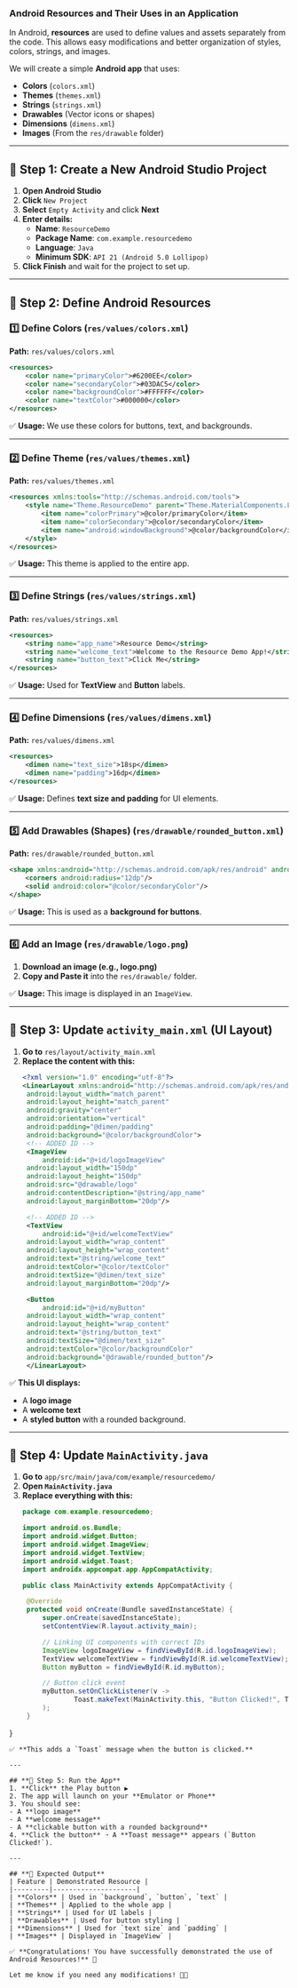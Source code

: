 ### **Android Resources and Their Uses in an Application**  

In Android, **resources** are used to define values and assets separately from the code. This allows easy modifications and better organization of styles, colors, strings, and images.

We will create a simple **Android app** that uses:
- **Colors** (`colors.xml`)
- **Themes** (`themes.xml`)
- **Strings** (`strings.xml`)
- **Drawables** (Vector icons or shapes)
- **Dimensions** (`dimens.xml`)
- **Images** (From the `res/drawable` folder)

---

## **🚀 Step 1: Create a New Android Studio Project**
1. **Open Android Studio**  
2. **Click** `New Project`  
3. **Select** `Empty Activity` and click **Next**  
4. **Enter details:**
   - **Name**: `ResourceDemo`
   - **Package Name**: `com.example.resourcedemo`
   - **Language**: `Java`
   - **Minimum SDK**: `API 21 (Android 5.0 Lollipop)`
5. **Click Finish** and wait for the project to set up.

---

## **🚀 Step 2: Define Android Resources**
### 1️⃣ **Define Colors (`res/values/colors.xml`)**
**Path:** `res/values/colors.xml`
```xml
<resources>
    <color name="primaryColor">#6200EE</color>
    <color name="secondaryColor">#03DAC5</color>
    <color name="backgroundColor">#FFFFFF</color>
    <color name="textColor">#000000</color>
</resources>
```
✅ **Usage:** We use these colors for buttons, text, and backgrounds.

---

### 2️⃣ **Define Theme (`res/values/themes.xml`)**
**Path:** `res/values/themes.xml`
```xml
<resources xmlns:tools="http://schemas.android.com/tools">
    <style name="Theme.ResourceDemo" parent="Theme.MaterialComponents.Light">
        <item name="colorPrimary">@color/primaryColor</item>
        <item name="colorSecondary">@color/secondaryColor</item>
        <item name="android:windowBackground">@color/backgroundColor</item>
    </style>
</resources>
```
✅ **Usage:** This theme is applied to the entire app.

---

### 3️⃣ **Define Strings (`res/values/strings.xml`)**
**Path:** `res/values/strings.xml`
```xml
<resources>
    <string name="app_name">Resource Demo</string>
    <string name="welcome_text">Welcome to the Resource Demo App!</string>
    <string name="button_text">Click Me</string>
</resources>
```
✅ **Usage:** Used for **TextView** and **Button** labels.

---

### 4️⃣ **Define Dimensions (`res/values/dimens.xml`)**
**Path:** `res/values/dimens.xml`
```xml
<resources>
    <dimen name="text_size">18sp</dimen>
    <dimen name="padding">16dp</dimen>
</resources>
```
✅ **Usage:** Defines **text size and padding** for UI elements.

---

### 5️⃣ **Add Drawables (Shapes) (`res/drawable/rounded_button.xml`)**
**Path:** `res/drawable/rounded_button.xml`
```xml
<shape xmlns:android="http://schemas.android.com/apk/res/android" android:shape="rectangle">
    <corners android:radius="12dp"/>
    <solid android:color="@color/secondaryColor"/>
</shape>
```
✅ **Usage:** This is used as a **background for buttons**.

---

### 6️⃣ **Add an Image (`res/drawable/logo.png`)**
1. **Download an image (e.g., logo.png)**  
2. **Copy and Paste it** into the `res/drawable/` folder.

✅ **Usage:** This image is displayed in an `ImageView`.

---

## **🚀 Step 3: Update `activity_main.xml` (UI Layout)**
1. **Go to** `res/layout/activity_main.xml`
2. **Replace the content with this:**
   ```xml
   <?xml version="1.0" encoding="utf-8"?>
   <LinearLayout xmlns:android="http://schemas.android.com/apk/res/android"
    android:layout_width="match_parent"
    android:layout_height="match_parent"
    android:gravity="center"
    android:orientation="vertical"
    android:padding="@dimen/padding"
    android:background="@color/backgroundColor">
    <!-- ADDED ID -->
    <ImageView
        android:id="@+id/logoImageView"
    android:layout_width="150dp"
    android:layout_height="150dp"
    android:src="@drawable/logo"
    android:contentDescription="@string/app_name"
    android:layout_marginBottom="20dp"/>

    <!-- ADDED ID -->
    <TextView
        android:id="@+id/welcomeTextView"
    android:layout_width="wrap_content"
    android:layout_height="wrap_content"
    android:text="@string/welcome_text"
    android:textColor="@color/textColor"
    android:textSize="@dimen/text_size"
    android:layout_marginBottom="20dp"/>

    <Button
        android:id="@+id/myButton"
    android:layout_width="wrap_content"
    android:layout_height="wrap_content"
    android:text="@string/button_text"
    android:textSize="@dimen/text_size"
    android:textColor="@color/backgroundColor"
    android:background="@drawable/rounded_button"/>
    </LinearLayout>

   ```
✅ **This UI displays:**
- A **logo image**
- A **welcome text**
- A **styled button** with a rounded background.

---

## **🚀 Step 4: Update `MainActivity.java`**
1. **Go to** `app/src/main/java/com/example/resourcedemo/`
2. **Open `MainActivity.java`**
3. **Replace everything with this:**
   ```java
   package com.example.resourcedemo;

   import android.os.Bundle;
   import android.widget.Button;
   import android.widget.ImageView;
   import android.widget.TextView;
   import android.widget.Toast;
   import androidx.appcompat.app.AppCompatActivity;

   public class MainActivity extends AppCompatActivity {

    @Override
    protected void onCreate(Bundle savedInstanceState) {
        super.onCreate(savedInstanceState);
        setContentView(R.layout.activity_main);

        // Linking UI components with correct IDs
        ImageView logoImageView = findViewById(R.id.logoImageView);
        TextView welcomeTextView = findViewById(R.id.welcomeTextView);
        Button myButton = findViewById(R.id.myButton);

        // Button click event
        myButton.setOnClickListener(v ->
                Toast.makeText(MainActivity.this, "Button Clicked!", Toast.LENGTH_SHORT).show()
        );
    }
}

   ```
✅ **This adds a `Toast` message when the button is clicked.**

---

## **🚀 Step 5: Run the App**
1. **Click** the Play button ▶️  
2. The app will launch on your **Emulator or Phone**  
3. You should see:
   - A **logo image**
   - A **welcome message**
   - A **clickable button with a rounded background**
4. **Click the button** ➝ A **Toast message** appears (`Button Clicked!`).

---

## **🎯 Expected Output**
| Feature | Demonstrated Resource |
|---------|---------------------|
| **Colors** | Used in `background`, `button`, `text` |
| **Themes** | Applied to the whole app |
| **Strings** | Used for UI labels |
| **Drawables** | Used for button styling |
| **Dimensions** | Used for `text size` and `padding` |
| **Images** | Displayed in `ImageView` |

✅ **Congratulations! You have successfully demonstrated the use of Android Resources!** 🎉  

Let me know if you need any modifications! 🚀🔥
